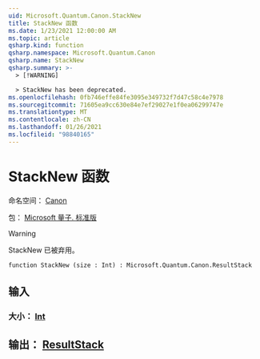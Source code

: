 ```yaml
---
uid: Microsoft.Quantum.Canon.StackNew
title: StackNew 函数
ms.date: 1/23/2021 12:00:00 AM
ms.topic: article
qsharp.kind: function
qsharp.namespace: Microsoft.Quantum.Canon
qsharp.name: StackNew
qsharp.summary: >-
  > [!WARNING]

  > StackNew has been deprecated.
ms.openlocfilehash: 0fb746effe84fe3095e349732f7d47c58c4e7978
ms.sourcegitcommit: 71605ea9cc630e84e7ef29027e1f0ea06299747e
ms.translationtype: MT
ms.contentlocale: zh-CN
ms.lasthandoff: 01/26/2021
ms.locfileid: "98840165"
---
```

# <a name="stacknew-function"></a>StackNew 函数

命名空间： [Canon](xref:Microsoft.Quantum.Canon)

包： [Microsoft 量子. 标准版](https://nuget.org/packages/Microsoft.Quantum.Standard)


> [!WARNING]
> StackNew 已被弃用。



```qsharp
function StackNew (size : Int) : Microsoft.Quantum.Canon.ResultStack
```


## <a name="input"></a>输入

### <a name="size--int"></a>大小： [Int](xref:microsoft.quantum.lang-ref.int)





## <a name="output--resultstack"></a>输出： [ResultStack](xref:Microsoft.Quantum.Canon.ResultStack)

